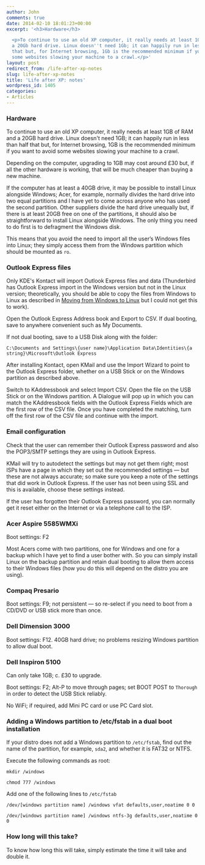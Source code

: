 ```yaml
---
author: John
comments: true
date: 2014-02-10 18:01:23+00:00
excerpt: '<h3>Hardware</h3>

  <p>To continue to use an old XP computer, it really needs at least 1Gb of RAM and
  a 20Gb hard drive. Linux doesn''t need 1Gb; it can happily run in less than half
  that but, for Internet browsing, 1Gb is the recommended minimum if you want to avoid
  some websites slowing your machine to a crawl.</p>'
layout: post
redirect_from: /life-after-xp-notes
slug: life-after-xp-notes
title: 'Life after XP: notes'
wordpress_id: 1405
categories:
- Articles
---
```


### Hardware




To continue to use an old XP computer, it really needs at least 1GB of RAM and a 20GB hard drive. Linux doesn't need 1GB; it can happily run in less than half that but, for Internet browsing, 1GB is the recommended minimum if you want to avoid some websites slowing your machine to a crawl.




Depending on the computer, upgrading to 1GB may cost around £30 but, if all the other hardware is working, that will be much cheaper than buying a new machine.




If the computer has at least a 40GB drive, it may be possible to install Linux alongside Windows; Acer, for example, normally divides the hard drive into two equal partitions and I have yet to come across anyone who has used the second partition. Other suppliers divide the hard drive unequally but, if there is at least 20GB free on one of the partitions, it should also be straightforward to install Linux alongside Windows. The only thing you need to do first is to defragment the Windows disk.




This means that you avoid the need to import all the user’s Windows files into Linux; they simply access them from the Windows partition which should be mounted as `ro`.




### Outlook Express files




Only KDE's Kontact will import Outlook Express files and data (Thunderbird has Outlook Express import in the Windows version but not in the Linux version; theoretically, you should be able to copy the files from Windows to Linux as described in [Moving from Windows to Linux](http://kb.mozillazine.org/Moving_from_Windows_to_Linux) but I could not get this to work).




Open the Outlook Express Address book and Export to CSV. If dual booting, save to anywhere convenient such as My Documents.




If not dual booting, save to a USB Disk along with the folder:




`C:\Documents and Settings\{user name}\Application Data\Identities\{a string}\Microsoft\Outlook Express`




After installing Kontact, open KMail and use the Import Wizard to point to the Outlook Express folder, whether on a USB Stick or on the Windows partition as described above.




Switch to KAddressbook and select Import CSV. Open the file on the USB Stick or on the Windows partition. A Dialogue will pop up in which you can match the KAddressbook fields with the Outlook Express Fields which are the first row of the CSV file. Once you have completed the matching, turn off the first row of the CSV file and continue with the import.




### Email configuration




Check that the user can remember their Outlook Express password and also the POP3/SMTP settings they are using in Outlook Express.




KMail will try to autodetect the settings but may not get them right; most ISPs have a page in which they set out the recommended settings — but these are not always accurate; so make sure you keep a note of the settings that did work in Outlook Express. If the user has not been using SSL and this is available, choose these settings instead.




If the user has forgotten their Outlook Express password, you can normally get it reset either on the Internet or via a telephone call to the ISP.




### Acer Aspire 5585WMXi




Boot settings: F2




Most Acers come with two partitions, one for Windows and one for a backup which I have yet to find a user bother with. So you can simply install Linux on the backup partition and retain dual booting to allow them access to their Windows files (how you do this will depend on the distro you are using).




### Compaq Presario




Boot settings: F9; not persistent — so re-select if you need to boot from a CD/DVD or USB stick more than once.




### Dell Dimension 3000




Boot settings: F12. 40GB hard drive; no problems resizing Windows partition to allow dual boot.




### Dell Inspiron 5100




Can only take 1GB; c. £30 to upgrade.




Boot settings: F2; Alt-P to move through pages; set BOOT POST to `Thorough` in order to detect the USB Stick reliably.




No WiFi; if required, add Mini PC card or use PC Card slot.




### Adding a Windows partition to /etc/fstab in a dual boot installation




If your distro does not add a Windows partition to `/etc/fstab`, find out the name of the partition, for example, `sda2`, and whether it is FAT32 or NTFS.




Execute the following commands as root:




`mkdir /windows`




`chmod 777 /windows`




Add one of the following lines to `/etc/fstab`




`/dev/[windows partition name] /windows vfat defaults,user,noatime 0 0`




`/dev/[windows partition name] /windows ntfs-3g defaults,user,noatime 0 0`




### How long will this take?

		


To know how long this will take, simply estimate the time it will take and double it.

		
		

